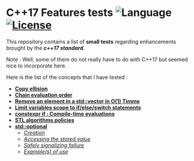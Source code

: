 # C++17 Features tests ![Language](https://img.shields.io/badge/language-C++17-orange.svg) [![License](https://img.shields.io/badge/license-MIT-blue.svg)](./LICENSE.md)

This repository contains a list of **small tests** regarding enhancements brought by the **_c++17 standard_**.

Note : Well, some of them do not really have to do with C++17 but seemed nice to incorporate here.

Here is the list of the concepts that I have tested :
- [**Copy ellision**](copy-ellision.cpp)
- [**Chain evaluation order**](chain-evaluation-order.cpp)
- [**Remove an element in a std::vector in O(1) Timme**](fast-remove-in-vectors.cpp)
- [**Limit variables scope to if/else/switch statements**](init-in-selection.cpp)
- [**constexpr if : Compile-time evaluations**](constexpr-if.cpp)
- [**STL algorithms policies**](stl-algorithms-policies.cpp)
- [**std::optional**](std-optional/)
  - [_Creation_](std-optional/optional-creation.cpp)
  - [_Accessing the stored value_](std-optional/optional-accessing.cpp)
  - [_Safely signalizing failure_](std-optional/optional-safe-failure.cpp)
  - [_Example(s) of use_](std-optional/optional-examples.cpp)